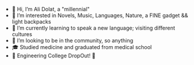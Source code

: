 - 👋 Hi, I’m Ali Dolat, a "millennial"
- 👀 I’m interested in Novels, Music, Languages, Nature, a FINE gadget && light backpacks
- 🌱 I’m currently learning to speak a new language; visiting different cultures
- 💞️ I’m looking to be in the community, so anything
- :mortar_board: Studied medicine and graduated from medical school
- :roller_coaster: Engineering College DropOut! :no_good:


